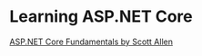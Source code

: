 # Learning ASP.NET Core

[ASP.NET Core Fundamentals by Scott Allen](https://app.pluralsight.com/library/courses/aspdotnet-core-fundamentals/table-of-contents)
